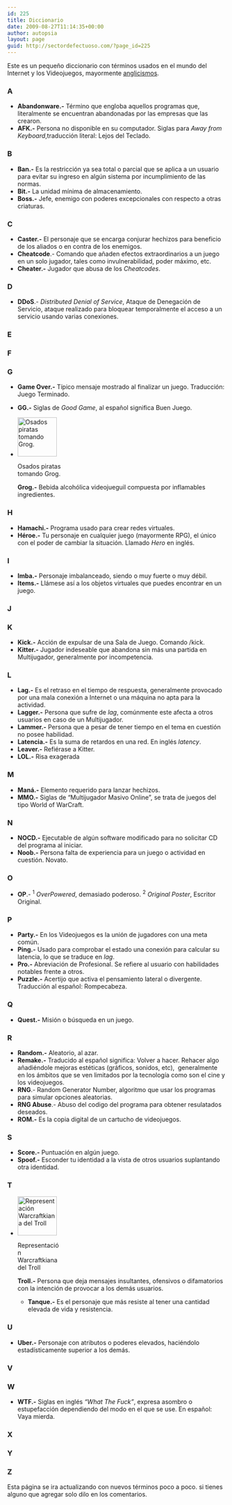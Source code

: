 ```yaml
---
id: 225
title: Diccionario
date: 2009-08-27T11:14:35+00:00
author: autopsia
layout: page
guid: http://sectordefectuoso.com/?page_id=225
---
```

Este es un pequeño diccionario con términos usados en el mundo del Internet y los Videojuegos, mayormente [anglicismos](http://es.wikipedia.org/wiki/Anglicismo).

### A

  * **Abandonware.-** Término que engloba aquellos programas que, literalmente se encuentran abandonadas por las empresas que las crearon.
  * **AFK.-** Persona no disponible en su computador. Siglas para _Away from Keyboard_,traducción literal: Lejos del Teclado.

### B

  * **Ban.-** Es la restricción ya sea total o parcial que se aplica a un usuario para evitar su ingreso en algún sistema por incumplimiento de las normas.
  * **Bit.-** La unidad mínima de almacenamiento.
  * **Boss.-** Jefe, enemigo con poderes excepcionales con respecto a otras criaturas.

### C

  * **Caster.-** El personaje que se encarga conjurar hechizos para beneficio de los aliados o en contra de los enemigos.
  * **Cheatcode**.- Comando que añaden efectos extraordinarios a un juego en un solo jugador, tales como invulnerabilidad, poder máximo, etc.
  * **Cheater.-** Jugador que abusa de los _Cheatcodes_.

### D

  * **DDoS**.- <span class="st"><em>Distributed Denial of Service</em></span>, Ataque de Denegación de Servicio, ataque realizado para bloquear temporalmente el acceso a un servicio usando varias conexiones.

### E

### F

### G

  * **Game Over.-** Típico mensaje mostrado al finalizar un juego. Traducción: Juego Terminado.
  * **GG.-** Siglas de _Good Game_, al español significa Buen Juego.
  * <div id="attachment_434" style="width: 100px" class="wp-caption alignright">
      <img class="size-full wp-image-434" title="Grog" src="http://sectordefectuoso.com/wp-content/uploads/2009/08/grog.png" alt="Osados piratas tomando Grog." width="90" height="90" />
      
      <p class="wp-caption-text">
        Osados piratas tomando Grog.
      </p>
    </div>
    
    **Grog.-** Bebida alcohólica videojueguil compuesta por inflamables ingredientes.</li> </ul> 
    
    ### H
    
      * **Hamachi.-** Programa usado para crear redes virtuales.
      * **Héroe.-** Tu personaje en cualquier juego (mayormente RPG), el único con el poder de cambiar la situación. Llamado _Hero_ en inglés.
    
    ### I
    
      * **Imba.-** Personaje imbalanceado, siendo o muy fuerte o muy débil.
      * **Items.-** Llámese así a los objetos virtuales que puedes encontrar en un juego.
    
    ### J
    
    ### K
    
      * **Kick.-** Acción de expulsar de una Sala de Juego. Comando /kick.
      * **Kitter.-** Jugador indeseable que abandona sin más una partida en Multijugador, generalmente por incompetencia.
    
    ### L
    
      * **Lag.-** Es el retraso en el tiempo de respuesta, generalmente provocado por una mala conexión a Internet o una máquina no apta para la actividad.
      * **Lagger.-** Persona que sufre de _lag_, comúnmente este afecta a otros usuarios en caso de un Multijugador.
      * **Lammer.-** Persona que a pesar de tener tiempo en el tema en cuestión no posee habilidad.
      * **Latencia.-** Es la suma de retardos en una red. En inglés _latency_.
      * **Leaver.-** Refiérase a Kitter.
      * **LOL.-** Risa exagerada
    
    ### M
    
      * **Maná.-** Elemento requerido para lanzar hechizos.
      * **MMO.-** Siglas de &#8220;Multijugador Masivo Online&#8221;, se trata de juegos del tipo World of WarCraft.
    
    ### N
    
      * **NOCD.-** Ejecutable de algún software modificado para no solicitar CD del programa al iniciar.
      * **Noob.-** Persona falta de experiencia para un juego o actividad en cuestión. Novato.
    
    ### O
    
      * **OP**.- <sup>1</sup> _OverPowered_, demasiado poderoso. <sup>2</sup> _Original Poster_, Escritor Original.
    
    ### P
    
      * **Party.-** En los Videojuegos es la unión de jugadores con una meta común.
      * **Ping.-** Usado para comprobar el estado una conexión para calcular su latencia, lo que se traduce en _lag_.
      * **Pro.-** Abreviación de Profesional. Se refiere al usuario con habilidades notables frente a otros.
      * **Puzzle.-** Acertijo que activa el pensamiento lateral o divergente. Traducción al español: Rompecabeza.
    
    ### Q
    
      * **Quest.-** Misión o búsqueda en un juego.
    
    ### R
    
      * **Random.-** Aleatorio, al azar.
      * **Remake.-** Traducido al español significa: Volver a hacer. Rehacer algo añadiéndole mejoras estéticas (gráficos, sonidos, etc),  generalmente en los ámbitos que se ven limitados por la tecnología como son el cine y los videojuegos.
      * **RNG**.- Random Generator Number, algoritmo que usar los programas para simular opciones aleatorias.
      * **RNG Abuse**.- Abuso del codigo del programa para obtener resulatados deseados.
      * **ROM.-** Es la copia digital de un cartucho de videojuegos.
    
    ### S
    
      * **Score.-** Puntuación en algún juego.
      * **Spoof.-** Esconder tu identidad a la vista de otros usuarios suplantando otra identidad.
    
    ### T
    
      * <div id="attachment_268" style="width: 100px" class="wp-caption alignright">
          <img class="size-full wp-image-268 " title="Troll" src="http://sectordefectuoso.com/wp-content/uploads/2009/08/troll.gif" alt="Representación Warcraftkiana del Troll" width="90" height="90" />
          
          <p class="wp-caption-text">
            Representación Warcraftkiana del Troll
          </p>
        </div>
        
        **Troll.-** Persona que deja mensajes insultantes, ofensivos o difamatorios con la intención de provocar a los demás usuarios.</li> 
        
          * **Tanque.-** Es el personaje que más resiste al tener una cantidad elevada de vida y resistencia.</ul> 
        
        ### U
        
          * **Uber.-** Personaje con atributos o poderes elevados, haciéndolo estadísticamente superior a los demás.
        
        ### V
        
        ### W
        
          * **WTF.-** Siglas en inglés _&#8220;What The Fuck&#8221;_, expresa asombro o estupefacción dependiendo del modo en el que se use. En español: Vaya mierda.
        
        ### X
        
        ### Y
        
        ### Z
        
        Esta página se ira actualizando con nuevos términos poco a poco. si tienes alguno que agregar solo dilo en los comentarios.